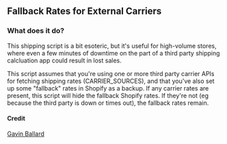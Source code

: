 ## Fallback Rates for External Carriers

### What does it do?

This shipping script is a bit esoteric, but it's useful for high-volume stores, where even a few minutes of downtime on the part of a third party shipping calcluation app could result in lost sales.

This script assumes that you're using one or more third party carrier APIs for fetching shipping rates (CARRIER_SOURCES), and that you've also set up some "fallback" rates in Shopify as a backup. If any carrier rates are present, this script will hide the fallback Shopify rates. If they're not (eg because the third party is down or times out), the fallback rates remain.

#### Credit
[Gavin Ballard](https://gist.github.com/gavinballard/324196edc7f11c530dd77218e7dfeb67)
